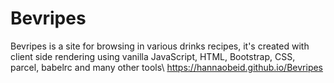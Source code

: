 # Bevripes 
Bevripes is a site for browsing in various drinks recipes, it's created with client side rendering using vanilla JavaScript, HTML, Bootstrap, CSS, parcel, babelrc and many other tools\ https://hannaobeid.github.io/Bevripes
